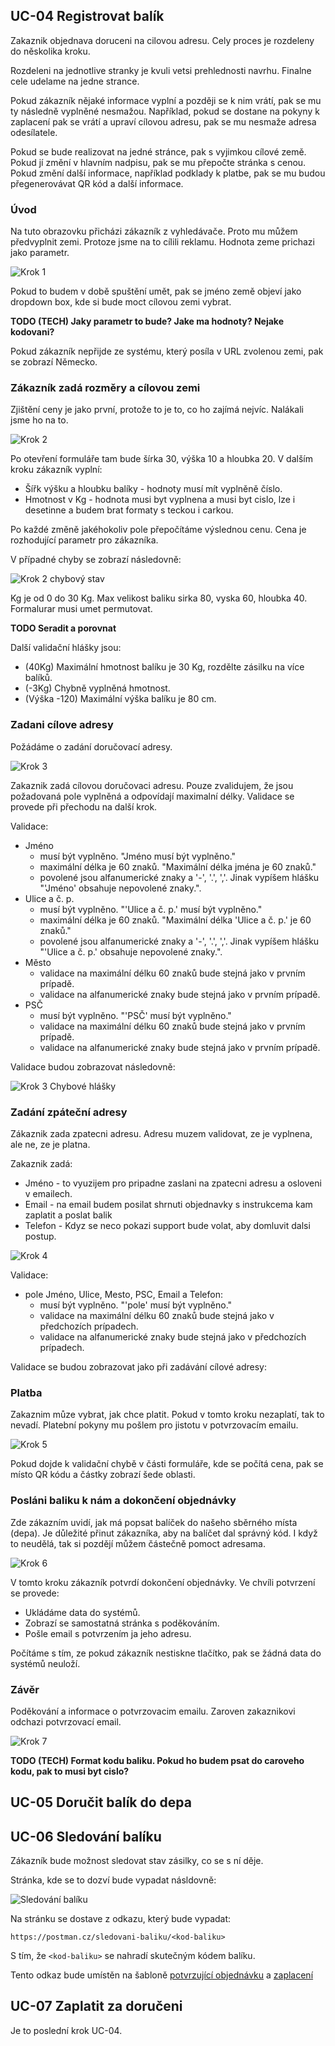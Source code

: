 ## UC-04 Registrovat balík

Zakaznik objednava doruceni na cilovou adresu. Cely proces je rozdeleny do něskolika kroku.

Rozdeleni na jednotlive stranky je kvuli vetsi prehlednosti navrhu. Finalne cele udelame na jedne strance.

Pokud zákazník nějaké informace vyplní a později se k nim vrátí, pak se mu ty následně vyplněné nesmažou. Například, pokud se dostane na pokyny k zaplacení pak se vrátí a upraví cílovou adresu, pak se mu nesmaže adresa odesílatele.

Pokud se bude realizovat na jedné stránce, pak s vyjimkou cílové země. Pokud jí změní v hlavním nadpisu, pak se mu přepočte stránka s cenou. Pokud změní další informace, například podklady k platbe, pak se mu budou přegenerovávat QR kód a další informace.

### Úvod

Na tuto obrazovku přicházi zákazník z vyhledávače. Proto mu můžem předvyplnit zemi. Protoze jsme na to cílili reklamu. Hodnota zeme prichazi jako parametr.

![Krok 1](./imgs/krok-1.png "Krok 1")

Pokud to budem v době spuštění umět, pak se jméno země objeví jako dropdown box, kde si bude moct cílovou zemi vybrat.

**TODO (TECH) Jaky parametr to bude? Jake ma hodnoty? Nejake kodovani?**

Pokud zákazník nepřijde ze systému, který posíla v URL zvolenou zemi, pak se zobrazí Německo.

### Zákazník zadá rozměry a cílovou zemi

Zjištění ceny je jako první, protože to je to, co ho zajímá nejvíc. Nalákali jsme ho na to.

![Krok 2](./imgs/krok-2.png "Krok 2")

Po otevření formuláře tam bude šírka 30, výška 10 a hloubka 20. V dalším kroku zákazník vyplní:

* Šířk výšku a hloubku balíky - hodnoty musí mít vyplněně číslo.
* Hmotnost v Kg - hodnota musi byt vyplnena a musi byt cislo, lze i desetinne a budem brat formaty s teckou i carkou.

Po každé změně jakéhokoliv pole přepočítáme výslednou cenu. Cena je rozhodující parametr pro zákazníka.

V případné chyby se zobrazí následovně:

![Krok 2 chybový stav](./imgs/krok-2-err.png "Krok 2 chybový stav")

Kg je od 0 do 30 Kg. Max velikost baliku sirka 80, vyska 60, hloubka 40. Formalurar musi umet permutovat.

**TODO Seradit a porovnat**

Další validační hlášky jsou:

* (40Kg) Maximální hmotnost balíku je 30 Kg, rozdělte zásilku na více balíků.
* (-3Kg) Chybně vyplněná hmotnost.
* (Výška -120) Maximální výška balíku je 80 cm.

### Zadani cílove adresy	

Požádáme o zadání doručovací adresy.

![Krok 3](./imgs/krok-3.png "Krok 3")

Zakaznik zadá cílovou doručovaci adresu. Pouze zvalidujem, že jsou požadovaná pole vyplněná a odpovídají maximalní délky. Validace se provede při přechodu na další krok.

Validace:

* Jméno
    * musí být vyplněno. "Jméno musí být vyplněno."
    * maximální délka je 60 znaků. "Maximální délka jména je 60 znaků."
    * povolené jsou alfanumerické znaky a '-', '.', ','. Jinak vypíšem hlášku "'Jméno' obsahuje nepovolené znaky.".
* Ulice a č. p.
    * musí být vyplněno. "'Ulice a č. p.' musí být vyplněno."
    * maximální délka je 60 znaků. "Maximální délka 'Ulice a č. p.' je 60 znaků."
    * povolené jsou alfanumerické znaky a '-', '.', ','. Jinak vypíšem hlášku "'Ulice a č. p.' obsahuje nepovolené znaky.".
* Město
    * validace na maximální délku 60 znaků bude stejná jako v prvním prípadě.
    * validace na alfanumerické znaky bude stejná jako v prvním prípadě.
* PSČ
    * musí být vyplněno. "'PSČ' musí být vyplněno."
    * validace na maximální délku 60 znaků bude stejná jako v prvním prípadě.
    * validace na alfanumerické znaky bude stejná jako v prvním prípadě.

Validace budou zobrazovat následovně:

![Krok 3 Chybové hlášky](./imgs/krok-3-err.png "Krok 3 Chybové hlášky")

### Zadání zpáteční adresy

Zákaznik zada zpatecni adresu. Adresu muzem validovat, ze je vyplnena, ale ne, ze je platna.

Zakaznik zadá:

* Jméno - to vyuzijem pro pripadne zaslani na zpatecni adresu a osloveni v emailech.
* Email - na email budem posilat shrnuti objednavky s instrukcema kam zaplatit a poslat balik
* Telefon - Kdyz se neco pokazi support bude volat, aby domluvit dalsi postup.

![Krok 4](./imgs/krok-4.png "Krok 4")

Validace:

* pole Jméno, Ulice, Mesto, PSC, Email a Telefon:
    * musí být vyplněno. "'pole' musí být vyplněno."
    * validace na maximální délku 60 znaků bude stejná jako v předchozích prípadech.
    * validace na alfanumerické znaky bude stejná jako v předchozích prípadech.

Validace se budou zobrazovat jako při zadávání cílové adresy:

### Platba

Zakaznim můze vybrat, jak chce platit. Pokud v tomto kroku nezaplatí, tak to nevadí. Platební pokyny mu pošlem pro jistotu v potvrzovacím emailu. 

![Krok 5](./imgs/krok-5.png "Krok 5")

Pokud dojde k validační chybě v části formuláře, kde se počítá cena, pak se místo QR kódu a částky zobrazí šede oblasti.

### Posláni baliku k nám a dokončení objednávky

Zde zákazním uvidí, jak má popsat balíček do našeho sběrného místa (depa). Je důležité přinut zákazníka, aby na balíčet dal správný kód. I když to neudělá, tak si pozdějí můžem částečně pomoct adresama.

![Krok 6](./imgs/krok-6.png "Krok 6")

V tomto kroku zákazník potvrdí dokončení objednávky. Ve chvíli potvrzení se provede:

* Ukládáme data do systémů.
* Zobrazí se samostatná stránka s poděkováním.
* Pošle email s potvrzením ja jeho adresu.

Počítáme s tím, ze pokud zákazník nestiskne tlačítko, pak se žádná data do systémů neuloží.

### Závěr

Poděkování a informace o potvrzovacim emailu. Zaroven zakaznikovi odchazi potvrzovací email.

![Krok 7](./imgs/krok-7.png "Krok 7")

**TODO (TECH) Format kodu baliku. Pokud ho budem psat do caroveho kodu, pak to musi byt cislo?**

## <a name="uc-05"></a>UC-05 Doručit balík do depa

## <a name="uc-06"></a>UC-06 Sledování balíku

Zákazník bude možnost sledovat stav zásilky, co se s ní děje. 

Stránka, kde se to dozví bude vypadat násldovně:
   
![Sledování balíku](./imgs/uc-06-1.png "Sledování balíku")

Na stránku se dostave z odkazu, který bude vypadat:

```
https://postman.cz/sledovani-baliku/<kod-baliku>
```
S tím, že ``<kod-baliku>`` se nahradí skutečným kódem balíku.

Tento odkaz bude umístěn na šabloně [potvrzující objednávku](../templates/#T-01 "šablona potvrzující objednávku") a [zaplacení](../templates/#T-02 "šablona potvrzující zaplacení")

## <a name="uc-07"></a>UC-07 Zaplatit za doručeni

 Je to poslední krok UC-04.